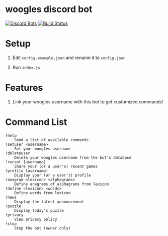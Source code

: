 # woogles discord bot
[![Discord Bots](https://discordbots.org/api/widget/status/842330057841049600.svg)](https://discordbots.org/bot/842330057841049600)
[![Build Status](https://github.com/ddugovic/lishogi-discord/workflows/Node.js%20CI/badge.svg)](https://github.com/ddugovic/lishogi-discord/actions?query=workflow%3A%22Node.js+CI%22)

# Setup

1. Edit `config.example.json` and rename it to `config.json`

2. Run `index.js`

# Features

1. Link your woogles username with this bot to get customized commands!

# Command List
```
!help
    Send a list of available commands
!setuser <username>
    Set your woogles username
!deleteuser
    Delete your woogles username from the bot's database
!recent [username]
    Share your (or a user's) recent games
!profile [username]
    Display your (or a user's) profile
!anagram <lexicon> <alphagrams>
    Define anagrams of alphagrams from lexicon
!define <lexicon> <words>
    Define words from lexicon
!news
    Display the latest announcement
!puzzle
    Display today's puzzle
!privacy
    View privacy policy
!stop
    Stop the bot (owner only)
```
